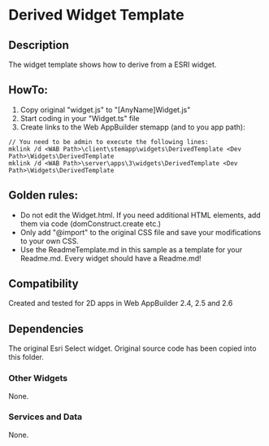# Derived Widget Template 

## Description
The widget template shows how to derive from a ESRI widget. 

## HowTo:
1. Copy original "widget.js" to "[AnyName]Widget.js"
2. Start coding in your "Widget.ts" file
3. Create links to the Web AppBuilder stemapp (and to you app path):  

```
// You need to be admin to execute the following lines:
mklink /d <WAB Path>\client\stemapp\widgets\DerivedTemplate <Dev Path>\Widgets\DerivedTemplate 
mklink /d <WAB Path>\server\apps\3\widgets\DerivedTemplate <Dev Path>\Widgets\DerivedTemplate 
```

## Golden rules:
- Do not edit the Widget.html. If you need additional HTML elements, add them via code (domConstruct.create etc.)
- Only add "@import" to the original CSS file and save your modifications to your own CSS.
- Use the ReadmeTemplate.md in this sample as a template for your Readme.md. Every widget should have a Readme.md!


## Compatibility
Created and tested for 2D apps in Web AppBuilder 2.4, 2.5 and 2.6

## Dependencies
The original Esri Select widget. Original source code has been copied into this folder.

### Other Widgets
None.

### Services and Data
None. 
